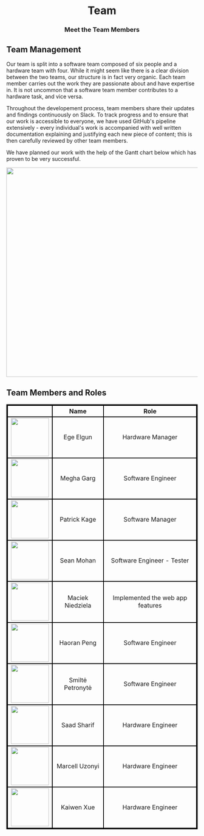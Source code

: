 <h1 align="center">Team</h1>
<h3 align="center">Meet the Team Members</h3>

## Team Management

Our team is split into a software team composed of six people and a hardware team with four. While it might seem like there is a clear division between the two teams, our structure is in fact very organic. Each team member carries out the work they are passionate about and have expertise in. It is not uncommon that a software team member contributes to a hardware task, and vice versa.

Throughout the developement process, team members share their updates and findings continuously on Slack. To track progress and to ensure that our work is accessible to everyone, we have used GitHub's pipeline extensively - every individual's work is accompanied with well written documentation explaining and justifying each new piece of content; this is then carefully reviewed by other team members.  

We have planned our work with the help of the Gantt chart below which has proven to be very successful.

<p align="center">
  <img width="550" src="static/imgs/gantt.png">
</p>


## Team Members and Roles

<style type="text/css">
table{
    border-collapse: collapse;
    border-spacing: 0;
    border:2px solid #000000;
}	

th{
    border:2px solid #000000;
}

td{
    border:2px solid #000000;
}
</style>

|   |    Name  |       Role      |
|:-:|:--------:|:---------------:|
| <img src="static/imgs/turkey.jpeg" width="100"/>  | Ege Elgun | Hardware Manager |
| <img src="static/imgs/india.jpg" width="100"/>  | Megha Garg | Software Engineer|
| <img src="static/imgs/us.jpg" width="100"/>  | Patrick Kage | Software Manager |
| <img src="static/imgs/uk.jpg" width="100"/>  | Sean Mohan| Software Engineer - Tester|
| <img src="static/imgs/poland.jpg" width="100"/>  | Maciek Niedziela | Implemented the web app features |
| <img src="static/imgs/china.jpg" width="100"/>  | Haoran Peng | Software Engineer|
| <img src="static/imgs/lithuania.jpg" width="100"/>  | Smiltė Petronytė | Software Engineer|
| <img src="static/imgs/uk.jpg" width="100"/>  | Saad Sharif| Hardware Engineer |
| <img id="1" src="static/imgs/hungary.jpg" width="100"/>  | Marcell Uzonyi | Hardware Engineer|
| <img src="static/imgs/china.jpg" width="100"/>  | Kaiwen Xue| Hardware Engineer|


<script>
  function randImg() {
    var x = document.getElementById("1");
    x.src= "https://randomuser.me/api/portraits/men/" + Math.floor((Math.random() * 91) + 1) + ".jpg";
  }

  window.onload=randImg();
</script>
